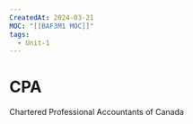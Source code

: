 ```yaml
---
CreatedAt: 2024-03-21
MOC: "[[BAF3M1 MOC]]"
tags:
  - Unit-1
---
```

# CPA
Chartered Professional Accountants of Canada

